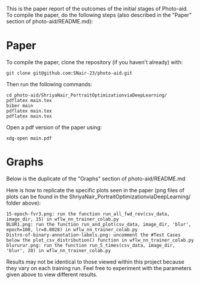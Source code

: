 This is the paper report of the outcomes of the initial stages of Photo-aid. To compile the paper, do the following steps (also described in the "Paper" section of photo-aid/README.md):

# Paper
To compile the paper, clone the repository (if you haven't already) with:
~~~
git clone git@github.com:SNair-23/photo-aid.git
~~~
Then run the following commands:
~~~
cd photo-aid/ShriyaNair_PortraitOptimizationviaDeepLearning/
pdflatex main.tex
biber main
pdflatex main.tex
pdflatex main.tex
~~~
Open a pdf version of the paper using:
~~~
xdg-open main.pdf
~~~


# Graphs 
Below is the duplicate of the "Graphs" section of photo-aid/README.md

Here is how to replicate the specific plots seen in the paper (png files of plots can be found in the ShriyaNair_PortraitOptimizationviaDeepLearning/ folder above):

    15-epoch-fvr3.png: run the function run_all_fwd_rev(csv_data, image_dir, 15) in wflw_nn_trainer_colab.py
    BLUR1.png: run the function run_and_plot(csv_data, image_dir, 'blur', epoch=100, lr=0.0028) in wflw_nn_trainer_colab.py
    Distro-of-binary-annotation-labels.png: uncomment the #Test Cases below the plot_csv_distribution() function in wflw_nn_trainer_colab.py
    blururur.png: run the function run_5_times(csv_data, image_dir, 'blur', 20) in wflw_nn_trainer_colab.py

Results may not be identical to those viewed within this project because they vary on each training run. Feel free to experiment with the parameters given above to view different results.
